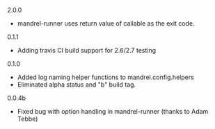 2.0.0

* mandrel-runner uses return value of callable as the exit code.

0.1.1

* Adding travis CI build support for 2.6/2.7 testing

0.1.0

* Added log naming helper functions to mandrel.config.helpers
* Eliminated alpha status and "b" build tag.

0.0.4b

* Fixed bug with option handling in mandrel-runner (thanks to Adam Tebbe)

